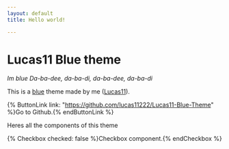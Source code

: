 ```yaml
---
layout: default
title: Hello world!

---
```


# Lucas11 Blue theme
*Im blue Da-ba-dee, da-ba-di, da-ba-dee, da-ba-di*

This is a [blue](https://youtu.be/bNZ5MlGvZM0?t=193) theme made by me ([Lucas11](https://lucas11.dev/)).

{% ButtonLink
  link: "https://github.com/lucas11222/Lucas11-Blue-Theme"
%}Go to Github.{% endButtonLink %}

Heres all the components of this theme

{% Checkbox
  checked: false
%}Checkbox component.{% endCheckbox %}